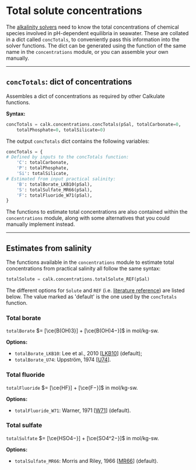 <script type="text/x-mathjax-config">
MathJax.Hub.Config({tex2jax: {inlineMath: [['$','$'], ['\\(','\\)']]}});
MathJax.Ajax.config.path["mhchem"] =
  "https://cdnjs.cloudflare.com/ajax/libs/mathjax-mhchem/3.3.2";
MathJax.Hub.Config({TeX: {extensions: ["[mhchem]/mhchem.js"]}});
</script><script src='https://cdnjs.cloudflare.com/ajax/libs/mathjax/2.7.5/MathJax.js?config=TeX-MML-AM_CHTML' async></script>

# Total solute concentrations

The [alkalinity solvers](../solvers) need to know the total concentrations of chemical species involved in pH-dependent equilibria in seawater. These are collated in a dict called `concTotals`, to conveniently pass this information into the solver functions. The dict can be generated using the function of the same name in the `concentrations` module, or you can assemble your own manually.

---

## `concTotals`: dict of concentrations

Assembles a dict of concentrations as required by other Calkulate functions.

**Syntax:**

```python
concTotals = calk.concentrations.concTotals(pSal, totalCarbonate=0,
    totalPhosphate=0, totalSilicate=0)
```

The output `concTotals` dict contains the following variables:

```python
concTotals = {
# Defined by inputs to the concTotals function:
    'C': totalCarbonate,
    'P': totalPhosphate,
    'Si': totalSilicate,
# Estimated from input practical salinity:
    'B': totalBorate_LKB10(pSal),
    'S': totalSulfate_MR66(pSal),
    'F': totalFluoride_W71(pSal),
}
```

The functions to estimate total concentrations are also contained within the `concentrations` module, along with some alternatives that you could manually implement instead.

---

## Estimates from salinity

The functions available in the `concentrations` module to estimate total concentrations from practical salinity all follow the same syntax:

```python
totalSolute = calk.concentrations.totalSolute_REF(pSal)
```

The different options for `Solute` and `REF` (i.e. [literature reference](../references)) are listed below. The value marked as 'default' is the one used by the `concTotals` function.

### Total borate

`totalBorate` $= [\ce{B(OH)3}] + [\ce{B(OH)4−}]$ in mol/kg-sw.

**Options:**

  * `totalBorate_LKB10`: Lee et al., 2010 [[LKB10](../references/#LKB10)] (default);
  * `totalBorate_U74`: Uppström, 1974 [[U74](../references/#U74)].

### Total fluoride

`totalFluoride` $= [\ce{HF}] + [\ce{F−}]$ in mol/kg-sw.

**Options:**

  * `totalFluoride_W71`: Warner, 1971 [[W71](../references/#W71)] (default).

### Total sulfate

`totalSulfate` $= [\ce{HSO4−}] + [\ce{SO4^2−}]$ in mol/kg-sw.

**Options:**

  * `totalSulfate_MR66`: Morris and Riley, 1966 [[MR66](../references/#MR66)] (default).
